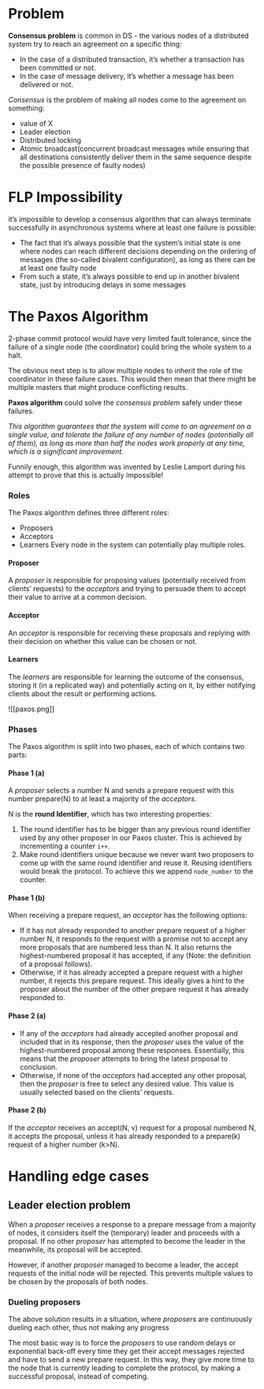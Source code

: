 # Problem
**Consensus problem** is common in DS - the various nodes of a distributed system try to reach an agreement on a specific thing:
- In the case of a distributed transaction, it’s whether a transaction has been committed or not.
- In the case of message delivery, it’s whether a message has been delivered or not.

_Consensus_ is the problem of making all nodes come to the agreement on something:
- value of X
- Leader election
- Distributed locking
- Atomic broadcast(concurrent broadcast messages while ensuring that all destinations consistently deliver them in the same sequence despite the possible presence of faulty nodes)
# FLP Impossibility
it’s impossible to develop a consensus algorithm that can always terminate successfully in asynchronous systems where at least one failure is possible:
- The fact that it’s always possible that the system’s initial state is one where nodes can reach different decisions depending on the ordering of messages (the so-called bivalent configuration), as long as there can be at least one faulty node
- From such a state, it’s always possible to end up in another bivalent state, just by introducing delays in some messages
# The Paxos Algorithm
2-phase commit protocol would have very limited fault tolerance, since the failure of a single node (the coordinator) could bring the whole system to a halt.

The obvious next step is to allow multiple nodes to inherit the role of the coordinator in these failure cases. This would then mean that there might be multiple masters that might produce conflicting results.

**Paxos algorithm** could solve the _consensus problem_ safely under these failures.

*This algorithm guarantees that the system will come to an agreement on a single value, and tolerate the failure of any number of nodes (potentially all of them), as long as more than half the nodes work properly at any time, which is a significant improvement.*

Funnily enough, this algorithm was invented by Leslie Lamport during his attempt to prove that this is actually impossible!

### Roles

The Paxos algorithm defines three different roles:
- Proposers
- Acceptors
- Learners
Every node in the system can potentially play multiple roles.
#### Proposer

A _proposer_ is responsible for proposing values (potentially received from clients’ requests) to the _acceptors_ and trying to persuade them to accept their value to arrive at a common decision.

#### Acceptor

An _acceptor_ is responsible for receiving these proposals and replying with their decision on whether this value can be chosen or not.

#### Learners

The _learners_ are responsible for learning the outcome of the consensus, storing it (in a replicated way) and potentially acting on it, by either notifying clients about the result or performing actions.

![[paxos.png]]

### Phases

The Paxos algorithm is split into two phases, each of which contains two parts:

#### Phase 1 (a)

A _proposer_ selects a number N and sends a prepare request with this number prepare(N) to at least a majority of the _acceptors_.

N is the **round Identifier**, which has two interesting properties:
1. The round identifier has to be bigger than any previous round identifier used by any other proposer in our Paxos cluster. This is achieved by incrementing a counter `i++`.
2. Make round identifiers unique because we never want two proposers to come up with the same round identifier and reuse it. Reusing identifiers would break the protocol. To achieve this we append `node_number` to the counter.

#### Phase 1 (b)

When receiving a prepare request, an _acceptor_ has the following options:

- If it has not already responded to another prepare request of a higher number N, it responds to the request with a promise not to accept any more proposals that are numbered less than N. It also returns the highest-numbered proposal it has accepted, if any (Note: the definition of a proposal follows).
- Otherwise, if it has already accepted a prepare request with a higher number, it rejects this prepare request. This ideally gives a hint to the proposer about the number of the other prepare request it has already responded to.

#### Phase 2 (a)

- If any of the _acceptors_ had already accepted another proposal and included that in its response, then the _proposer_ uses the value of the highest-numbered proposal among these responses. Essentially, this means that the _proposer_ attempts to bring the latest proposal to conclusion.
- Otherwise, if none of the _acceptors_ had accepted any other proposal, then the _proposer_ is free to select any desired value. This value is usually selected based on the clients’ requests.

#### Phase 2 (b)

If the _acceptor_ receives an accept(N, v) request for a proposal numbered N, it accepts the proposal, unless it has already responded to a prepare(k) request of a higher number (k>N).

# Handling edge cases

## Leader election problem

When a _proposer_ receives a response to a prepare message from a majority of nodes, it considers itself the (temporary) leader and proceeds with a proposal. 
If no other _proposer_ has attempted to become the leader in the meanwhile, its proposal will be accepted. 

However, if another _proposer_ managed to become a leader, the accept requests of the initial node will be rejected. This prevents multiple values to be chosen by the proposals of both nodes.

### Dueling proposers

The above solution results in a situation, where _proposers_ are continuously dueling each other, thus not making any progress

The most basic way is to force the _proposers_ to use random delays or exponential back-off every time they get their accept messages rejected and have to send a new prepare request. In this way, they give more time to the node that is currently leading to complete the protocol, by making a successful proposal, instead of competing.





